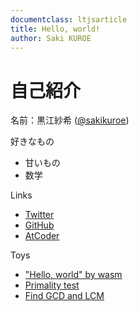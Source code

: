 ```yaml
---
documentclass: ltjsarticle
title: Hello, world!
author: Saki KUROE
---
```

<link href="styles/style.css" rel="stylesheet"></link>

# 自己紹介
名前：黒江紗希 ([\@sakikuroe](https://twitter.com/SakiKuroe))

好きなもの 

- 甘いもの
- 数学

Links

- [Twitter](https://twitter.com/SakiKuroe)
- [GitHub](https://github.com/sakikuroe)
- [AtCoder](https://atcoder.jp/users/Kurosaki96)

Toys

- ["Hello, world" by wasm](https://sakikuroe.github.io/hello-by-rust-wasm/www/dist)
- [Primality test](https://sakikuroe.github.io/primality-test/index.html)
- [Find GCD and LCM](https://sakikuroe.github.io/gcd-lcm-find/index.html)